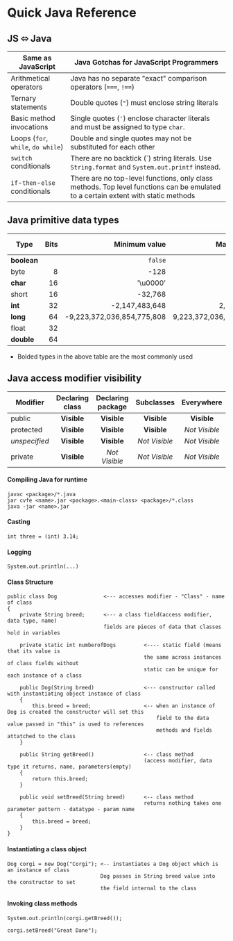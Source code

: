 # Quick Java Reference

## JS ⬄ Java

| Same as JavaScript                 | Java Gotchas for JavaScript Programmers                                                                                           |
| ---------------------------------- | --------------------------------------------------------------------------------------------------------------------------------- |
| Arithmetical operators             | Java has no separate "exact" comparison operators (`===`, `!==`)                                                                  |
| Ternary statements                 | Double quotes (`"`) must enclose string literals                                                                                  |
| Basic method invocations           | Single quotes (`'`) enclose character literals and must be assigned to type `char`.                                               |
| Loops (`for`, `while`, `do while`) | Double and single quotes may not be substituted for each other                                                                    |
| `switch` conditionals              | There are no backtick (\`) string literals. Use `String.format` and `System.out.printf` instead.                                  |
| `if`-`then`-`else` conditionals    | There are no top-level functions, only class methods. Top level functions can be emulated to a certain extent with static methods |

## Java primitive data types

| Type        | Bits |              Minimum value |             Maximum value | Default value |
| ----------- | ---: | -------------------------: | ------------------------: | ------------: |
| **boolean** |      |                    `false` |                    `true` |       `false` |
| byte        |    8 |                       -128 |                       127 |             0 |
| **char**    |   16 |                   '\u0000' |                  '\uffff' |      '\u0000' |
| short       |   16 |                    -32,768 |                    32,767 |             0 |
| **int**     |   32 |             -2,147,483,648 |             2,147,483,647 |             0 |
| **long**    |   64 | -9,223,372,036,854,775,808 | 9,223,372,036,854,775,807 |            0L |
| float       |   32 |                            |                           |            0f |
| **double**  |   64 |                            |                           |            0d |

- Bolded types in the above table are the most commonly used

## Java access modifier visibility

| Modifier      | Declaring class | Declaring package |  Subclasses   |  Everywhere   |
| ------------- | :-------------: | :---------------: | :-----------: | :-----------: |
| public        |   **Visible**   |    **Visible**    |  **Visible**  |  **Visible**  |
| protected     |   **Visible**   |    **Visible**    |  **Visible**  | _Not Visible_ |
| _unspecified_ |   **Visible**   |    **Visible**    | _Not Visible_ | _Not Visible_ |
| private       |   **Visible**   |   _Not Visible_   | _Not Visible_ | _Not Visible_ |

#### Compiling Java for runtime

    javac <package>/*.java
    jar cvfe <name>.jar <package>.<main-class> <package>/*.class
    java -jar <name>.jar
    
#### Casting
    
    int three = (int) 3.14;
   
#### Logging 
    
    System.out.println(...)

#### Class Structure 

    public class Dog               <--- accesses modifier - "Class" - name of class
    {
        private String breed;      <--- a class field(access modifier, data type, name) 
                                   fields are pieces of data that classes hold in variables
                              
        private static int numberofDogs         <---- static field (means that its value is 
                                                the same across instances of class fields without 
                                                static can be unique for each instance of a class
                                        
        public Dog(String breed)                <--- constructor called with instantiating object instance of class
        {   
            this.breed = breed;                 <-- when an instance of Dog is created the constructor will set this 
                                                    field to the data value passed in "this" is used to references 
                                                    methods and fields attatched to the class
        }
        
        public String getBreed()                <-- class method 
                                                (access modifier, data type it returns, name, parameters(empty)
        {
            return this.breed;
        }

        public void setBreed(String breed)      <-- class method 
                                                returns nothing takes one parameter pattern - datatype - param name
        {
            this.breed = breed;
        }
    }
        
#### Instantiating a class object

    Dog corgi = new Dog("Corgi"); <-- instantiates a Dog object which is an instance of class 
                                  Dog passes in String breed value into the constructor to set 
                                  the field internal to the class
                               
#### Invoking class methods
    
    System.out.println(corgi.getBreed());
    
    corgi.setBreed("Great Dane");
    

        
